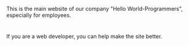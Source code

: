 This is the main website of our company "Hello World-Programmers", especially for employees.
#
If you are a web developer, you can help make the site better.
